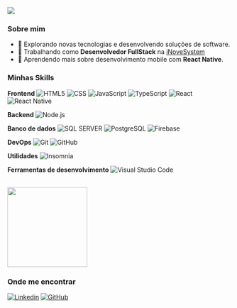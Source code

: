 ![](https://komarev.com/ghpvc/?username=marcosmbm&color=006bed)

<h3>Sobre mim</h3>

- 🤔 Explorando novas tecnologias e desenvolvendo soluções de software.
- 💼 Trabalhando como **Desenvolvedor FullStack** na <a href="https://github.com/inovesystem79">iNoveSystem</a>
- 🌱 Aprendendo mais sobre desenvolvimento mobile com **React Native**.

<h3>Minhas Skills</h3>

**Frontend**
![HTML5](https://img.shields.io/badge/-HTML5-333333?style=flat&logo=HTML5)
![CSS](https://img.shields.io/badge/-CSS-333333?style=flat&logo=CSS3&logoColor=1572B6)
![JavaScript](https://img.shields.io/badge/-JavaScript-333333?style=flat&logo=javascript)
![TypeScript](https://img.shields.io/badge/-TypeScript-333333?style=flat&logo=TypeScript)
![React](https://img.shields.io/badge/-React-333333?style=flat&logo=react)
![React Native](https://img.shields.io/badge/-React%20Native-333333?style=flat&logo=react)

**Backend**
![Node.js](https://img.shields.io/badge/-Node.js-333333?style=flat&logo=Node.js)

**Banco de dados**
![SQL SERVER](https://img.shields.io/badge/-Microsoft%20SQLServer-333333?style=flat&logo=MicrosoftSQLServer)
![PostgreSQL](https://img.shields.io/badge/-PostgreSQL-333333?style=flat&logo=PostgreSQL)
![Firebase](https://img.shields.io/badge/-Firebase-333333?style=flat&logo=Firebase)

**DevOps**
![Git](https://img.shields.io/badge/-Git-333333?style=flat&logo=git)
![GitHub](https://img.shields.io/badge/-GitHub-333333?style=flat&logo=github)

**Utilidades**
![Insomnia](https://img.shields.io/badge/-Insomnia-333333?style=flat&logo=insomnia)

**Ferramentas de desenvolvimento**
![Visual Studio Code](https://img.shields.io/badge/-Visual%20Studio%20Code-333333?style=flat&logo=visual-studio-code&logoColor=007ACC)

<br/>

<a href="https://github.com/iuricode" title="Perfil do Iuri">
  <img height="180em" src="https://github-readme-stats.vercel.app/api?username=marcosmbm&theme=dracula&show_icons=true" />
</a>

<h3>Onde me encontrar</h3>

[![Linkedin](https://img.shields.io/badge/-Marcos%20Barbosa-blue?style=flat-square&logo=Linkedin&logoColor=white&link=https://www.linkedin.com/in/marcos-barbosa-148224208/)](https://www.linkedin.com/in/marcos-barbosa-148224208/)
[![GitHub](https://img.shields.io/github/followers/marcosmbm?label=follow&style=social)](https://github.com/marcosmbm)
